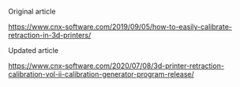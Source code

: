 Original article

https://www.cnx-software.com/2019/09/05/how-to-easily-calibrate-retraction-in-3d-printers/

Updated article

https://www.cnx-software.com/2020/07/08/3d-printer-retraction-calibration-vol-ii-calibration-generator-program-release/

